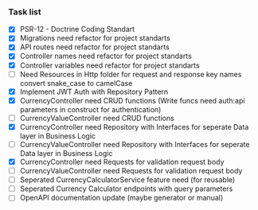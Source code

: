 ### Task list

- [x] PSR-12 - Doctrine Coding Standart
- [x] Migrations need refactor for project standarts
- [x] API routes need refactor for project standarts
- [x] Controller names need refactor for project standarts
- [x] Controller variables need refactor for project standarts
- [ ] Need Resources in Http folder for request and response key names convert snake_case to camelCase
- [x] Implement JWT Auth with Repository Pattern
- [x] CurrencyController need CRUD functions (Write funcs need auth:api parameters in construct for authentication)
- [ ] CurrencyValueController need CRUD functions
- [x] CurrencyController need Repository with Interfaces for seperate Data layer in Business Logic
- [ ] CurrencyValueController need Repository with Interfaces for seperate Data layer in Business Logic
- [x] CurrencyController need Requests for validation request body
- [ ] CurrencyValueController need Requests for validation request body
- [ ] Seperated CurrencyCalculatorService feature need (for reusable) 
- [ ] Seperated Currency Calculator endpoints with query parameters
- [ ] OpenAPI documentation update (maybe generator or manual)